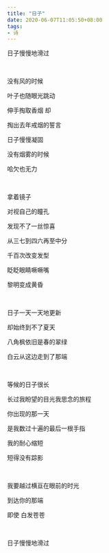 ```yaml
---
title: "日子"
date: 2020-06-07T11:05:50+08:00
tags:
- 诗
---
```


日子慢慢地滑过

<br>

没有风的时候

叶子也随眼光跳动

伸手掏取香烟 却

掏出去年戒烟的誓言

日子慢慢凝固

没有烟雾的时候

哈欠也无力

<br>

拿着镜子

对视自己的瞳孔

发现不了一丝惊喜

从三七到四六再至中分

千百次改变发型

眨眨眼睛噘噘嘴

黎明变成黄昏

<br> 

日子一天一天地更新

却始终到不了夏天

八角枫依旧是春的翠绿

白云从这边走到了那端

<br>

等候的日子很长

长过我盼望的目光我思念的旅程

你出现的那一天

是我数过十遍的最后一根手指

我的耐心缩短

短得没有踪影

<br>

我要越过横亘在眼前的时光

到达你的那端

即使   白发苍苍

<br>

日子慢慢地滑过